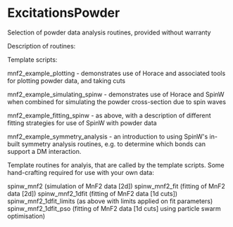 # ExcitationsPowder
Selection of powder data analysis routines, provided without warranty

Description of routines:

Template scripts:

mnf2_example_plotting - demonstrates use of Horace and associated tools for plotting powder data, and taking cuts

mnf2_example_simulating_spinw - demonstrates use of Horace and SpinW when combined for simulating the powder cross-section due to spin waves

mnf2_example_fitting_spinw - as above, with a description of different fitting strategies for use of SpinW with powder data

mnf2_example_symmetry_analysis - an introduction to using SpinW's in-built symmetry analysis routines, e.g. to determine which bonds can support a DM interaction.

Template routines for analyis, that are called by the template scripts. Some hand-crafting required for use with your own data:

spinw_mnf2 (simulation of MnF2 data [2d])
spinw_mnf2_fit (fitting of MnF2 data [2d])
spinw_mnf2_1dfit (fitting of MnF2 data [1d cuts])
spinw_mnf2_1dfit_limits (as above with limits applied on fit parameters)
spinw_mnf2_1dfit_pso (fitting of MnF2 data [1d cuts] using particle swarm optimisation)
